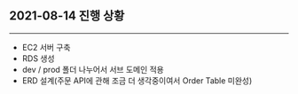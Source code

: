 ## 2021-08-14 진행 상황
---
- EC2 서버 구축
- RDS 생성
- dev / prod 폴더 나누어서 서브 도메인 적용
- ERD 설계(주문 API에 관해 조금 더 생각중이여서 Order Table 미완성)
